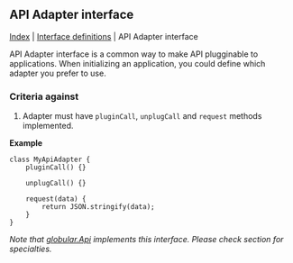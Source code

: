 ## API Adapter interface

[Index](/docs/README.md) | [Interface definitions](/docs/interface/README.md) | API Adapter interface

API Adapter interface is a common way to make API plugginable to applications. When initializing an application, you could define which adapter you prefer to use.

### Criteria against

1. Adapter must have `pluginCall`, `unplugCall` and `request` methods implemented.

**Example**

    class MyApiAdapter {
        pluginCall() {}
        
        unplugCall() {}
        
        request(data) {
            return JSON.stringify(data);
        }
    }

*Note that [globular.Api](/docs/objects/framework/Api.md) implements this interface. Please check section for specialties.*
